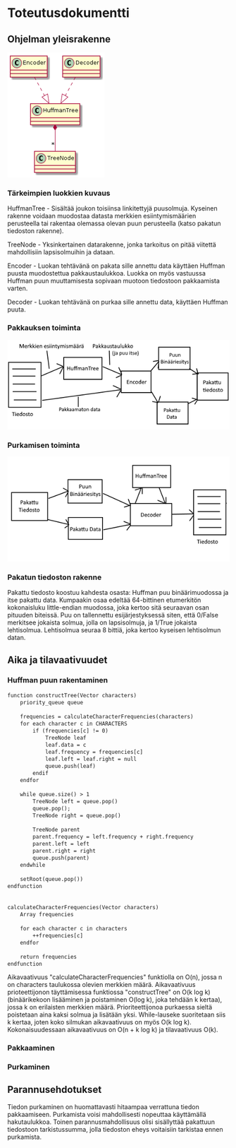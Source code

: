 # Toteutusdokumentti

## Ohjelman yleisrakenne

![Luokkakaavio](kuvat/luokkakaavio.png)

### Tärkeimpien luokkien kuvaus

HuffmanTree - Sisältää joukon toisiinsa linkitettyjä puusolmuja. Kyseinen rakenne voidaan muodostaa datasta merkkien esiintymismäärien perusteella tai rakentaa olemassa olevan puun perusteella (katso pakatun tiedoston rakenne).

TreeNode - Yksinkertainen datarakenne, jonka tarkoitus on pitää viitettä mahdollisiin lapsisolmuihin ja dataan.

Encoder - Luokan tehtävänä on pakata sille annettu data käyttäen Huffman puusta muodostettua pakkaustaulukkoa. Luokka on myös vastuussa Huffman puun muuttamisesta sopivaan muotoon tiedostoon pakkaamista varten.

Decoder - Luokan tehtävänä on purkaa sille annettu data, käyttäen Huffman puuta.

### Pakkauksen toiminta

![pakkaus](kuvat/Pakkaus.png)

### Purkamisen toiminta

![purkaminen](kuvat/Purkaminen.png)

### Pakatun tiedoston rakenne

Pakattu tiedosto koostuu kahdesta osasta: Huffman puu binäärimuodossa ja itse pakattu data. Kumpaakin osaa edeltää 64-bittinen etumerkitön kokonaisluku little-endian muodossa, joka kertoo sitä seuraavan osan pituuden biteissä. Puu on tallennettu esijärjestyksessä siten, että 0/False merkitsee jokaista solmua, jolla on lapsisolmuja, ja 1/True jokaista lehtisolmua. Lehtisolmua seuraa 8 bittiä, joka kertoo kyseisen lehtisolmun datan.

## Aika ja tilavaativuudet

### Huffman puun rakentaminen

```
function constructTree(Vector characters)
    priority_queue queue

    frequencies = calculateCharacterFrequencies(characters)
    for each character c in CHARACTERS
        if (frequencies[c] != 0)
            TreeNode leaf
            leaf.data = c
            leaf.frequency = frequencies[c]
            leaf.left = leaf.right = null
            queue.push(leaf)
        endif
    endfor

    while queue.size() > 1
        TreeNode left = queue.pop()
        queue.pop();
        TreeNode right = queue.pop()

        TreeNode parent
        parent.frequency = left.frequency + right.frequency
        parent.left = left
        parent.right = right
        queue.push(parent)
    endwhile

    setRoot(queue.pop())
endfunction


calculateCharacterFrequencies(Vector characters)
    Array frequencies

    for each character c in characters
        ++frequencies[c]
    endfor

    return frequencies
endfunction
```
Aikavaativuus "calculateCharacterFrequencies" funktiolla on O(n), jossa n on characters taulukossa olevien merkkien määrä. Aikavaativuus prioteettijonon täyttämisessa funktiossa "constructTree" on O(k log k) (binäärikekoon lisääminen ja poistaminen O(log k), joka tehdään k kertaa), jossa k on erilaisten merkkien määrä. Prioriteettijonoa purkaessa sieltä poistetaan aina kaksi solmua ja lisätään yksi. While-lauseke suoritetaan siis k kertaa, joten koko silmukan aikavaativuus on myös O(k log k). Kokonaisuudessaan aikavaativuus on O(n + k log k) ja tilavaativuus O(k).

### Pakkaaminen

### Purkaminen

## Parannusehdotukset

Tiedon purkaminen on huomattavasti hitaampaa verrattuna tiedon pakkaamiseen. Purkamista voisi mahdollisesti nopeuttaa käyttämällä hakutaulukkoa. Toinen parannusmahdollisuus olisi sisällyttää pakattuun tiedostoon tarkistussumma, jolla tiedoston eheys voitaisiin tarkistaa ennen purkamista.

